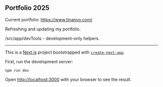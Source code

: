 ## Portfolio 2025

Current portfolio: https://www.tinanvo.com/

Refreshing and updating my portfolio.

/src/app/devTools - development-only helpers.

---

This is a [Next.js](https://nextjs.org) project bootstrapped with [`create-next-app`](https://nextjs.org/docs/app/api-reference/cli/create-next-app).

First, run the development server:

```
npm run dev
```

Open [http://localhost:3000](http://localhost:3000) with your browser to see the result.

